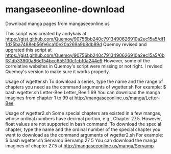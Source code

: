 # mangaseeonline-download
Download manga pages from mangaseeonline.us

This script was created by andykais at https://gist.github.com/Quemoy/90756bb240c7913490626910a2ec15a5/df11d25ba7488eb56fe6ca10e20a269a9b8db89d
Quemoy revised and upgrated this script at https://gist.github.com/Quemoy/90756bb240c7913490626910a2ec15a5/6bf81db33900a86e154bcc655130c1cbf0a244e9
However, some of the correlative websites in Quemoy's script were missing or not right. I revised Quemoy's version to make sure it works properly.

Usage of wgetter.sh
To download a series, type the name and the range of chapters you need as the command arguments of wgetter.sh
For example:
$ bash wgetter.sh Letter-Bee Letter_Bee 1 99
You can download the manga imagines from chapter 1 to 99 at http://mangaseeonline.us/manga/Letter-Bee

Usage of wgetter2.sh
Some special chapters are existed in a few mangas, whose ordinal numbers have decimal portion, e.g., Chapter 27.5. However, float values are not supported in bash command.
To download the special chapter, type the name and the ordinal number of the special chapter you want to download as the command arguments of wgetter2.sh
For example:
$ bash wgetter.sh Servamp Servamp 27 5
You can download the manga imagines of chapter 27.5 at http://mangaseeonline.us/manga/Servamp
